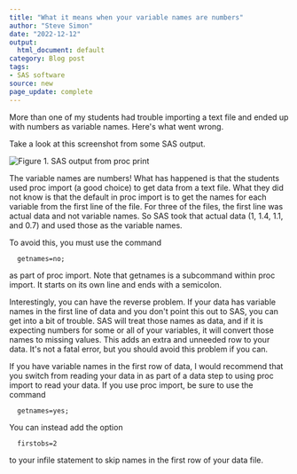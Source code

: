 ```yaml
---
title: "What it means when your variable names are numbers"
author: "Steve Simon"
date: "2022-12-12"
output:
  html_document: default
category: Blog post
tags:
- SAS software
source: new
page_update: complete
---
```


More than one of my students had trouble importing a text file and ended up with numbers as variable names. Here's what went wrong.

<!---more--->

Take a look at this screenshot from some SAS output.

![Figure 1. SAS output from proc print](http://www.pmean.com/new-images/22/numbers-as-variable-names-01.png)

The variable names are numbers! What has happened is that the students used proc import (a good choice) to get data from a text file. What they did not know is that the default in proc import is to get the names for each variable from the first line of the file. For three of the files, the first line was actual data and not variable names. So SAS took that actual data (1, 1.4, 1.1, and 0.7) and used those as the variable names.

To avoid this, you must use the command

```{}
  getnames=no;
```

as part of proc import. Note that getnames is a subcommand within proc import. It starts on its own line and ends with a semicolon.

Interestingly, you can have the reverse problem. If your data has variable names in the first line of data and you don't point this out to SAS, you can get into a bit of trouble. SAS will treat those names as data, and if it is expecting numbers for some or all of your variables, it will convert those names to missing values. This adds an extra and unneeded row to your data. It's not a fatal error, but you should avoid this problem if you can.

If you have variable names in the first row of data, I would recommend that you switch from reading your data in as part of a data step to using proc import to read your data. If you use proc import, be sure to use the command

```{}
  getnames=yes;
```

You can instead add the option

```{}
  firstobs=2
```

to your infile statement to skip names in the first row of your data file.

